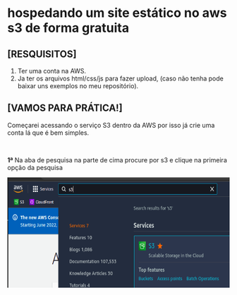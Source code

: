 <h1>hospedando um site estático no aws s3 de forma gratuita</h1>
<h2>[RESQUISITOS]</h2>

<ol>
    <li>Ter uma conta na AWS.</li>
    <li>Ja ter os arquivos html/css/js para fazer upload, (caso não tenha pode baixar uns exemplos no meu repositório).</li>
</ol>

<h2>[VAMOS PARA PRÁTICA!]</h2>
<p>Começarei acessando o serviço S3 dentro da AWS por isso já crie uma conta lá que é bem simples.</p>
<br>
<p><b>1ª</b> Na aba de pesquisa na parte de cima procure por s3 e clique na primeira opção da pesquisa</p>

<img height="250" width="750" src="/src/print/1.s3.png">